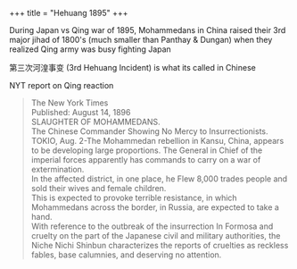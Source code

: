 +++
title = "Hehuang 1895"
+++

During Japan vs Qing war of 1895, Mohammedans in China raised their 3rd major jihad of 1800's (much smaller than Panthay & Dungan) when they realized Qing army was busy fighting Japan

第三次河湟事变 (3rd Hehuang Incident) is what its called in Chinese

NYT report on Qing reaction

> The New York Times  
Published: August 14, 1896  
> SLAUGHTER OF MOHAMMEDANS.  
The Chinese Commander Showing No Mercy to Insurrectionists.  
TOKIO, Aug. 2-The Mohammedan rebellion in Kansu, China, appears to be developing large proportions. The General in Chief of the imperial forces apparently has commands to carry on a war of extermination.  
In the affected district, in one place, he Flew 8,000 trades people and sold their wives and female children.  
This is expected to provoke terrible resistance, in which Mohammedans across the border, in Russia, are expected to take a hand.  
With reference to the outbreak of the insurrection In Formosa and cruelty on the part of the Japanese civil and military authorities, the Niche Nichi Shinbun characterizes the reports of cruelties as reckless fables, base calumnies, and deserving no attention.  
